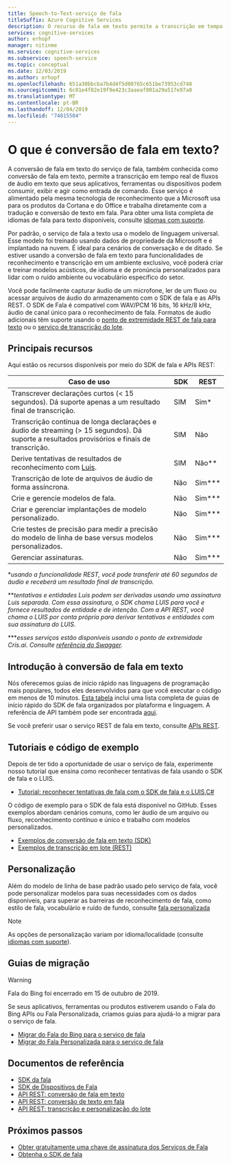 ```yaml
---
title: Speech-to-Text-serviço de fala
titleSuffix: Azure Cognitive Services
description: O recurso de fala em texto permite a transcrição em tempo real de fluxos de áudio em texto que seus aplicativos, ferramentas ou dispositivos podem consumir, exibir e executar ações como entrada de comando. Esse serviço funciona diretamente com os recursos de conversão de voz (síntese de fala) e de texto em fala.
services: cognitive-services
author: erhopf
manager: nitinme
ms.service: cognitive-services
ms.subservice: speech-service
ms.topic: conceptual
ms.date: 12/03/2019
ms.author: erhopf
ms.openlocfilehash: 651a30bbcba7b4d4f5d00765c651be73953cd748
ms.sourcegitcommit: 6c01e4f82e19f9e423c3aaeaf801a29a517e97a0
ms.translationtype: MT
ms.contentlocale: pt-BR
ms.lasthandoff: 12/04/2019
ms.locfileid: "74815504"
---
```

# <a name="what-is-speech-to-text"></a>O que é conversão de fala em texto?

A conversão de fala em texto do serviço de fala, também conhecida como conversão de fala em texto, permite a transcrição em tempo real de fluxos de áudio em texto que seus aplicativos, ferramentas ou dispositivos podem consumir, exibir e agir como entrada de comando. Esse serviço é alimentado pela mesma tecnologia de reconhecimento que a Microsoft usa para os produtos da Cortana e do Office e trabalha diretamente com a tradução e conversão de texto em fala. Para obter uma lista completa de idiomas de fala para texto disponíveis, consulte [idiomas com suporte](https://docs.microsoft.com/azure/cognitive-services/speech-service/language-support#speech-to-text).

Por padrão, o serviço de fala a texto usa o modelo de linguagem universal. Esse modelo foi treinado usando dados de propriedade da Microsoft e é implantado na nuvem. É ideal para cenários de conversação e de ditado. Se estiver usando a conversão de fala em texto para funcionalidades de reconhecimento e transcrição em um ambiente exclusivo, você poderá criar e treinar modelos acústicos, de idioma e de pronúncia personalizados para lidar com o ruído ambiente ou vocabulário específico do setor.

Você pode facilmente capturar áudio de um microfone, ler de um fluxo ou acessar arquivos de áudio do armazenamento com o SDK de fala e as APIs REST. O SDK de Fala é compatível com WAV/PCM 16 bits, 16 kHz/8 kHz, áudio de canal único para o reconhecimento de fala. Formatos de áudio adicionais têm suporte usando o [ponto de extremidade REST de fala para texto](https://docs.microsoft.com/azure/cognitive-services/speech-service/rest-apis) ou o [serviço de transcrição do lote](https://docs.microsoft.com/azure/cognitive-services/speech-service/batch-transcription#supported-formats).

## <a name="core-features"></a>Principais recursos

Aqui estão os recursos disponíveis por meio do SDK de fala e APIs REST:

| Caso de uso | SDK | REST |
|--------- | --- | ---- |
| Transcrever declarações curtos (< 15 segundos). Dá suporte apenas a um resultado final de transcrição. | SIM | Sim\* |
| Transcrição contínua de longa declarações e áudio de streaming (> 15 segundos). Dá suporte a resultados provisórios e finais de transcrição. | SIM | Não |
| Derive tentativas de resultados de reconhecimento com [Luis](https://docs.microsoft.com/azure/cognitive-services/luis/what-is-luis). | SIM | Não\*\* |
| Transcrição de lote de arquivos de áudio de forma assíncrona. | Não  | Sim\*\*\* |
| Crie e gerencie modelos de fala. | Não | Sim\*\*\* |
| Criar e gerenciar implantações de modelo personalizado. | Não  | Sim\*\*\* |
| Crie testes de precisão para medir a precisão do modelo de linha de base versus modelos personalizados. | Não  | Sim\*\*\* |
| Gerenciar assinaturas. | Não  | Sim\*\*\* |

\*_usando a funcionalidade REST, você pode transferir até 60 segundos de áudio e receberá um resultado final de transcrição._

\*\*_tentativas e entidades Luis podem ser derivadas usando uma assinatura Luis separada. Com essa assinatura, o SDK chama LUIS para você e fornece resultados de entidade e de intenção. Com a API REST, você chama o LUIS por conta própria para derivar tentativas e entidades com sua assinatura do LUIS._

\*\*\*_esses serviços estão disponíveis usando o ponto de extremidade Cris.ai. Consulte [referência do Swagger](https://westus.cris.ai/swagger/ui/index)._

## <a name="get-started-with-speech-to-text"></a>Introdução à conversão de fala em texto

Nós oferecemos guias de início rápido nas linguagens de programação mais populares, todos eles desenvolvidos para que você executar o código em menos de 10 minutos. [Esta tabela](https://aka.ms/csspeech#5-minute-quickstarts) inclui uma lista completa de guias de início rápido do SDK de fala organizados por plataforma e linguagem. A referência de API também pode ser encontrada [aqui](https://aka.ms/csspeech#reference).

Se você preferir usar o serviço REST de fala em texto, consulte [APIs REST](https://docs.microsoft.com/azure/cognitive-services/speech-service/rest-apis).

## <a name="tutorials-and-sample-code"></a>Tutoriais e código de exemplo

Depois de ter tido a oportunidade de usar o serviço de fala, experimente nosso tutorial que ensina como reconhecer tentativas de fala usando o SDK de fala e o LUIS.

- [Tutorial: reconhecer tentativas de fala com o SDK de fala e o LUIS,C#](how-to-recognize-intents-from-speech-csharp.md)

O código de exemplo para o SDK de fala está disponível no GitHub. Esses exemplos abordam cenários comuns, como ler áudio de um arquivo ou fluxo, reconhecimento contínuo e único e trabalho com modelos personalizados.

- [Exemplos de conversão de fala em texto (SDK)](https://github.com/Azure-Samples/cognitive-services-speech-sdk)
- [Exemplos de transcrição em lote (REST)](https://github.com/Azure-Samples/cognitive-services-speech-sdk/tree/master/samples/batch)

## <a name="customization"></a>Personalização

Além do modelo de linha de base padrão usado pelo serviço de fala, você pode personalizar modelos para suas necessidades com os dados disponíveis, para superar as barreiras de reconhecimento de fala, como estilo de fala, vocabulário e ruído de fundo, consulte [fala personalizada](how-to-custom-speech.md)

> [!NOTE]
> As opções de personalização variam por idioma/localidade (consulte [idiomas com suporte](supported-languages.md)).

## <a name="migration-guides"></a>Guias de migração

> [!WARNING]
> Fala do Bing foi encerrado em 15 de outubro de 2019.

Se seus aplicativos, ferramentas ou produtos estiverem usando o Fala do Bing APIs ou Fala Personalizada, criamos guias para ajudá-lo a migrar para o serviço de fala.

- [Migrar do Fala do Bing para o serviço de fala](https://docs.microsoft.com/azure/cognitive-services/speech-service/how-to-migrate-from-bing-speech)
- [Migrar do Fala Personalizada para o serviço de fala](https://docs.microsoft.com/azure/cognitive-services/speech-service/how-to-migrate-from-custom-speech-service)

## <a name="reference-docs"></a>Documentos de referência

- [SDK da fala](https://aka.ms/csspeech)
- [SDK de Dispositivos de Fala](speech-devices-sdk.md)
- [API REST: conversão de fala em texto](rest-speech-to-text.md)
- [API REST: conversão de texto em fala](rest-text-to-speech.md)
- [API REST: transcrição e personalização do lote](https://westus.cris.ai/swagger/ui/index)

## <a name="next-steps"></a>Próximos passos

- [Obter gratuitamente uma chave de assinatura dos Serviços de Fala](get-started.md)
- [Obtenha o SDK de fala](speech-sdk.md)
